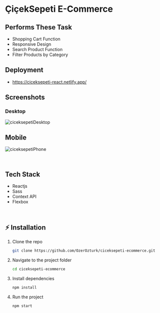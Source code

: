 # ÇiçekSepeti E-Commerce

## Performs These Task
- Shopping Cart Function
- Responsive Design
- Search Product Function
- Filter Products by Category

 ## Deployment

* https://ciceksepeti-react.netlify.app/

## Screenshots

### Desktop 

![ciceksepetiDesktop](https://user-images.githubusercontent.com/60944453/197362751-4bf1ddb8-4a4d-4c09-81c6-194044a22a8a.png)


## Mobile 

![ciceksepetiPhone](https://user-images.githubusercontent.com/60944453/197362604-db72986e-4431-44b7-a374-650d9ad23e23.png)


<br>

## Tech Stack
- Reactjs
- Sass
- Context API
- Flexbox

<br>

## ⚡️ Installation

1. Clone the repo
   ```sh
   git clone https://github.com/OzerOzturk/ciceksepeti-ecommerce.git
   ```
2. Navigate to the project folder

   ```sh
   cd ciceksepeti-ecommerce
   ```

3. Install dependencies
   ```sh
   npm install
   ```
4. Run the project
   ```sh
   npm start
   ```